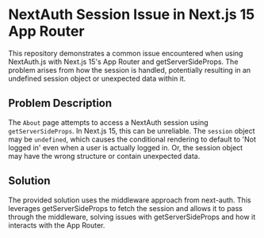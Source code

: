 # NextAuth Session Issue in Next.js 15 App Router

This repository demonstrates a common issue encountered when using NextAuth.js with Next.js 15's App Router and getServerSideProps. The problem arises from how the session is handled, potentially resulting in an undefined session object or unexpected data within it.

## Problem Description

The `About` page attempts to access a NextAuth session using `getServerSideProps`. In Next.js 15, this can be unreliable. The `session` object may be `undefined`, which causes the conditional rendering to default to 'Not logged in' even when a user is actually logged in.  Or, the session object may have the wrong structure or contain unexpected data.

## Solution

The provided solution uses the middleware approach from next-auth.  This leverages getServerSideProps to fetch the session and allows it to pass through the middleware, solving issues with getServerSideProps and how it interacts with the App Router.